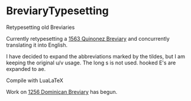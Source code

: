# BreviaryTypesetting
 Retypesetting old Breviaries
 
 Currently retypesetting a [1563 Quinonez Breviary](https://archive.org/details/bub_gb_JxRaJVPlH5EC/mode/2up) and concurrently translating it into English.
 
 I have decided to expand the abbreviations marked by the tildes, but I am keeping the original u/v usage. The long s is not used. hooked E's are expanded to ae.
 
 Compile with LuaLaTeX
 
 
 Work on [1256 Dominican Breviary](https://archive.org/details/rome_santa_sabina_xiv_l1) has begun.